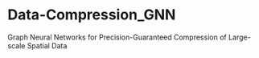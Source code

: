 # Data-Compression_GNN
Graph Neural Networks for Precision-Guaranteed  Compression of Large-scale Spatial Data
